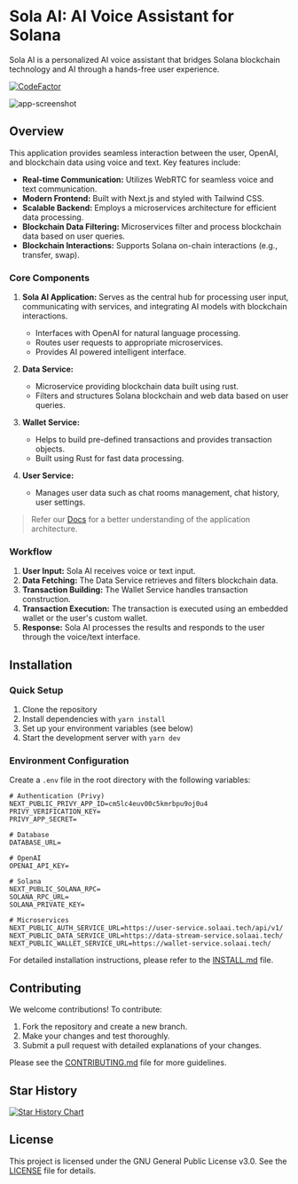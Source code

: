 # Sola AI: AI Voice Assistant for Solana

Sola AI is a personalized AI voice assistant that bridges Solana blockchain technology and AI through a hands-free user experience.

<a href="https://www.codefactor.io/repository/github/thesolaai/sola-application"><img src="https://www.codefactor.io/repository/github/thesolaai/sola-application/badge?label=Codefactor&style=for-the-badge" alt="CodeFactor"/></a>

![app-screenshot](https://github.com/user-attachments/assets/c6464910-2ab6-45fd-b751-071562775d44)

## Overview

This application provides seamless interaction between the user, OpenAI, and blockchain data using voice and text. Key features include:

* **Real-time Communication:** Utilizes WebRTC for seamless voice and text communication.
* **Modern Frontend:** Built with Next.js and styled with Tailwind CSS.
* **Scalable Backend:** Employs a microservices architecture for efficient data processing.
* **Blockchain Data Filtering:** Microservices filter and process blockchain data based on user queries.
* **Blockchain Interactions:** Supports Solana on-chain interactions (e.g., transfer, swap).

### Core Components

1. **Sola AI Application:** Serves as the central hub for processing user input, communicating with services, and integrating AI models with blockchain interactions.
   * Interfaces with OpenAI for natural language processing.
   * Routes user requests to appropriate microservices.
   * Provides AI powered intelligent interface.

2. **Data Service:**
   * Microservice providing blockchain data built using rust.
   * Filters and structures Solana blockchain and web data based on user queries.

3. **Wallet Service:**
   * Helps to build pre-defined transactions and provides transaction objects.
   * Built using Rust for fast data processing.

4. **User Service:**
   * Manages user data such as chat rooms management, chat history, user settings.

> Refer our [Docs](https://docs.solaai.xyz/application-overview/high-level-architecture) for a better understanding of the application architecture. 

### Workflow

1. **User Input:** Sola AI receives voice or text input.
2. **Data Fetching:** The Data Service retrieves and filters blockchain data.
3. **Transaction Building:** The Wallet Service handles transaction construction.
4. **Transaction Execution:** The transaction is executed using an embedded wallet or the user's custom wallet.
5. **Response:** Sola AI processes the results and responds to the user through the voice/text interface.

## Installation

### Quick Setup

1. Clone the repository
2. Install dependencies with `yarn install`
3. Set up your environment variables (see below)
4. Start the development server with `yarn dev`

### Environment Configuration

Create a `.env` file in the root directory with the following variables:

```env
# Authentication (Privy)
NEXT_PUBLIC_PRIVY_APP_ID=cm5lc4euv00c5kmrbpu9oj0u4
PRIVY_VERIFICATION_KEY=
PRIVY_APP_SECRET=

# Database
DATABASE_URL=

# OpenAI
OPENAI_API_KEY=

# Solana
NEXT_PUBLIC_SOLANA_RPC=
SOLANA_RPC_URL=
SOLANA_PRIVATE_KEY=

# Microservices
NEXT_PUBLIC_AUTH_SERVICE_URL=https://user-service.solaai.tech/api/v1/
NEXT_PUBLIC_DATA_SERVICE_URL=https://data-stream-service.solaai.tech/
NEXT_PUBLIC_WALLET_SERVICE_URL=https://wallet-service.solaai.tech/
```

For detailed installation instructions, please refer to the [INSTALL.md](INSTALL.md) file.

## Contributing

We welcome contributions! To contribute:

1. Fork the repository and create a new branch.
2. Make your changes and test thoroughly.
3. Submit a pull request with detailed explanations of your changes.

Please see the [CONTRIBUTING.md](CONTRIBUTING.md) file for more guidelines.

## Star History

[![Star History Chart](https://api.star-history.com/svg?repos=TheSolaAI/sola-application&type=Date)](https://star-history.com/#TheSolaAI/sola-application&Date)

## License

This project is licensed under the GNU General Public License v3.0. See the [LICENSE](LICENSE) file for details.
